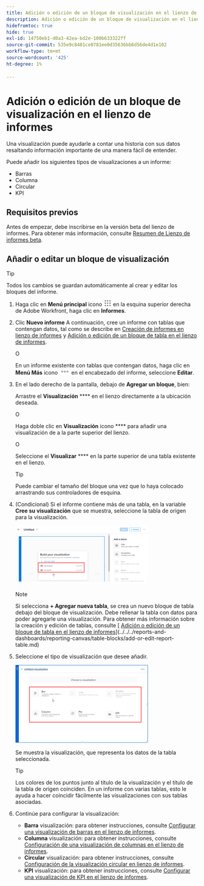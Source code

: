 ```yaml
---
title: Adición o edición de un bloque de visualización en el lienzo de informes
description: Adición o edición de un bloque de visualización en el lienzo de informes
hidefromtoc: true
hide: true
exl-id: 14750eb1-d0a3-42ea-bd2e-100b633322ff
source-git-commit: 535e9c8481ce0781ee0d35636bb6d56de4d1e102
workflow-type: tm+mt
source-wordcount: '425'
ht-degree: 1%

---
```


# Adición o edición de un bloque de visualización en el lienzo de informes

Una visualización puede ayudarle a contar una historia con sus datos resaltando información importante de una manera fácil de entender.

Puede añadir los siguientes tipos de visualizaciones a un informe:

* Barras
* Columna
* Circular
* KPI

## Requisitos previos

Antes de empezar, debe inscribirse en la versión beta del lienzo de informes. Para obtener más información, consulte [Resumen de Lienzo de informes beta](/help/quicksilver/product-announcements/betas/canvas-dashboards-beta/reporting-canvas-beta-overview.md).

## Añadir o editar un bloque de visualización

>[!TIP]
>
>Todos los cambios se guardan automáticamente al crear y editar los bloques del informe.

1. Haga clic en **Menú principal** icono ![](assets/main-menu-icon.png) en la esquina superior derecha de Adobe Workfront, haga clic en **Informes**.
1. Clic **Nuevo informe** A continuación, cree un informe con tablas que contengan datos, tal como se describe en [Creación de informes en lienzo de informes](../../../reports-and-dashboards/reporting-canvas/manage-reports/build-report.md) y [Adición o edición de un bloque de tabla en el lienzo de informes](../../../reports-and-dashboards/reporting-canvas/table-blocks/add-or-edit-report-table.md).

   O

   En un informe existente con tablas que contengan datos, haga clic en **Menú Más** icono ![](assets/more-icon.png) en el encabezado del informe, seleccione **Editar**.

1. En el lado derecho de la pantalla, debajo de **Agregar un bloque**, bien:

   Arrastre el **Visualización** **** en el lienzo directamente a la ubicación deseada.

   O

   Haga doble clic en **Visualización** icono **** para añadir una visualización de a la parte superior del lienzo.

   O

   Seleccione el **Visualizar** **** en la parte superior de una tabla existente en el lienzo.

   >[!TIP]
   >
   >Puede cambiar el tamaño del bloque una vez que lo haya colocado arrastrando sus controladores de esquina.

1. (Condicional) Si el informe contiene más de una tabla, en la variable **Cree su visualización** que se muestra, seleccione la tabla de origen para la visualización.

   ![](assets/select-table-on-vis-350x155.png)

   >[!NOTE]
   >
   >Si selecciona **+ Agregar nueva tabla**, se crea un nuevo bloque de tabla debajo del bloque de visualización. Debe rellenar la tabla con datos para poder agregarle una visualización. Para obtener más información sobre la creación y edición de tablas, consulte [ [Adición o edición de un bloque de tabla en el lienzo de informes](../../../reports-and-dashboards/reporting-canvas/table-blocks/add-or-edit-report-table.md)](../../../reports-and-dashboards/reporting-canvas/table-blocks/add-or-edit-report-table.md)

1. Seleccione el tipo de visualización que desee añadir.

   ![](assets/select-vis-type-350x205.png)

   Se muestra la visualización, que representa los datos de la tabla seleccionada.

   >[!TIP]
   >
   >Los colores de los puntos junto al título de la visualización y el título de la tabla de origen coinciden. En un informe con varias tablas, esto le ayuda a hacer coincidir fácilmente las visualizaciones con sus tablas asociadas.

1. Continúe para configurar la visualización:

   * **Barra** visualización: para obtener instrucciones, consulte [Configurar una visualización de barras en el lienzo de informes](../../../reports-and-dashboards/reporting-canvas/visualization-blocks/configure-bar-visualization.md#bar).
   * **Columna** visualización: para obtener instrucciones, consulte [Configuración de una visualización de columnas en el lienzo de informes](../../../reports-and-dashboards/reporting-canvas/visualization-blocks/configure-column-visualization.md).
   * **Circular** visualización: para obtener instrucciones, consulte [Configuración de la visualización circular en lienzo de informes](../../../reports-and-dashboards/reporting-canvas/visualization-blocks/configure-pie-visualization.md).
   * **KPI** visualización: para obtener instrucciones, consulte [Configurar una visualización de KPI en el lienzo de informes](../../../reports-and-dashboards/reporting-canvas/visualization-blocks/configure-kpi-visualization.md).

